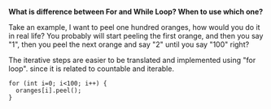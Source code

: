 **What is difference between For and While Loop? When to use which one?**

Take an example, I want to peel one hundred oranges, how would you do it in real life? 
You probably will start peeling the first orange, and then you say "1", then you peel the next orange and say "2" until you say "100" right?

The iterative steps are easier to be translated and implemented using "for loop". since it is related to countable and iterable.

```
for (int i=0; i<100; i++) {
  oranges[i].peel();
}
```
